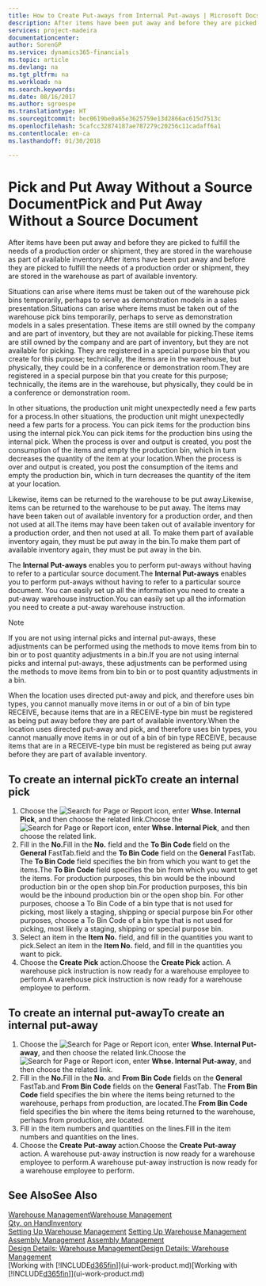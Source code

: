 ```yaml
---
title: How to Create Put-aways from Internal Put-aways | Microsoft Docs
description: After items have been put away and before they are picked to fulfill the needs of a production order or shipment, they are stored in the warehouse as part of available inventory.
services: project-madeira
documentationcenter: 
author: SorenGP
ms.service: dynamics365-financials
ms.topic: article
ms.devlang: na
ms.tgt_pltfrm: na
ms.workload: na
ms.search.keywords: 
ms.date: 08/16/2017
ms.author: sgroespe
ms.translationtype: HT
ms.sourcegitcommit: bec0619be0a65e3625759e13d2866ac615d7513c
ms.openlocfilehash: 5cafcc32874187ae787279c20256c11cadaff6a1
ms.contentlocale: en-ca
ms.lasthandoff: 01/30/2018

---
```

# <a name="pick-and-put-away-without-a-source-document"></a><span data-ttu-id="eaa2f-103">Pick and Put Away Without a Source Document</span><span class="sxs-lookup"><span data-stu-id="eaa2f-103">Pick and Put Away Without a Source Document</span></span>
<span data-ttu-id="eaa2f-104">After items have been put away and before they are picked to fulfill the needs of a production order or shipment, they are stored in the warehouse as part of available inventory.</span><span class="sxs-lookup"><span data-stu-id="eaa2f-104">After items have been put away and before they are picked to fulfill the needs of a production order or shipment, they are stored in the warehouse as part of available inventory.</span></span>  

<span data-ttu-id="eaa2f-105">Situations can arise where items must be taken out of the warehouse pick bins temporarily, perhaps to serve as demonstration models in a sales presentation.</span><span class="sxs-lookup"><span data-stu-id="eaa2f-105">Situations can arise where items must be taken out of the warehouse pick bins temporarily, perhaps to serve as demonstration models in a sales presentation.</span></span> <span data-ttu-id="eaa2f-106">These items are still owned by the company and are part of inventory, but they are not available for picking.</span><span class="sxs-lookup"><span data-stu-id="eaa2f-106">These items are still owned by the company and are part of inventory, but they are not available for picking.</span></span> <span data-ttu-id="eaa2f-107">They are registered in a special purpose bin that you create for this purpose; technically, the items are in the warehouse, but physically, they could be in a conference or demonstration room.</span><span class="sxs-lookup"><span data-stu-id="eaa2f-107">They are registered in a special purpose bin that you create for this purpose; technically, the items are in the warehouse, but physically, they could be in a conference or demonstration room.</span></span>  

<span data-ttu-id="eaa2f-108">In other situations, the production unit might unexpectedly need a few parts for a process.</span><span class="sxs-lookup"><span data-stu-id="eaa2f-108">In other situations, the production unit might unexpectedly need a few parts for a process.</span></span> <span data-ttu-id="eaa2f-109">You can pick items for the production bins using the internal pick.</span><span class="sxs-lookup"><span data-stu-id="eaa2f-109">You can pick items for the production bins using the internal pick.</span></span> <span data-ttu-id="eaa2f-110">When the process is over and output is created, you post the consumption of the items and empty the production bin, which in turn decreases the quantity of the item at your location.</span><span class="sxs-lookup"><span data-stu-id="eaa2f-110">When the process is over and output is created, you post the consumption of the items and empty the production bin, which in turn decreases the quantity of the item at your location.</span></span>  

<span data-ttu-id="eaa2f-111">Likewise, items can be returned to the warehouse to be put away.</span><span class="sxs-lookup"><span data-stu-id="eaa2f-111">Likewise, items can be returned to the warehouse to be put away.</span></span> <span data-ttu-id="eaa2f-112">The items may have been taken out of available inventory for a production order, and then not used at all.</span><span class="sxs-lookup"><span data-stu-id="eaa2f-112">The items may have been taken out of available inventory for a production order, and then not used at all.</span></span> <span data-ttu-id="eaa2f-113">To make them part of available inventory again, they must be put away in the bin.</span><span class="sxs-lookup"><span data-stu-id="eaa2f-113">To make them part of available inventory again, they must be put away in the bin.</span></span>  

<span data-ttu-id="eaa2f-114">The **Internal Put-aways** enables you to perform put-aways without having to refer to a particular source document.</span><span class="sxs-lookup"><span data-stu-id="eaa2f-114">The **Internal Put-aways** enables you to perform put-aways without having to refer to a particular source document.</span></span> <span data-ttu-id="eaa2f-115">You can easily set up all the information you need to create a put-away warehouse instruction.</span><span class="sxs-lookup"><span data-stu-id="eaa2f-115">You can easily set up all the information you need to create a put-away warehouse instruction.</span></span>  

> [!NOTE]  
>  <span data-ttu-id="eaa2f-116">If you are not using internal picks and internal put-aways, these adjustments can be performed using the methods to move items from bin to bin or to post quantity adjustments in a bin.</span><span class="sxs-lookup"><span data-stu-id="eaa2f-116">If you are not using internal picks and internal put-aways, these adjustments can be performed using the methods to move items from bin to bin or to post quantity adjustments in a bin.</span></span>  
>   
>  <span data-ttu-id="eaa2f-117">When the location uses directed put-away and pick, and therefore uses bin types, you cannot manually move items in or out of a bin of bin type RECEIVE, because items that are in a RECEIVE-type bin must be registered as being put away before they are part of available inventory.</span><span class="sxs-lookup"><span data-stu-id="eaa2f-117">When the location uses directed put-away and pick, and therefore uses bin types, you cannot manually move items in or out of a bin of bin type RECEIVE, because items that are in a RECEIVE-type bin must be registered as being put away before they are part of available inventory.</span></span>  

## <a name="to-create-an-internal-pick"></a><span data-ttu-id="eaa2f-118">To create an internal pick</span><span class="sxs-lookup"><span data-stu-id="eaa2f-118">To create an internal pick</span></span>  
1.  <span data-ttu-id="eaa2f-119">Choose the ![Search for Page or Report](media/ui-search/search_small.png "Search for Page or Report icon") icon, enter **Whse. Internal Pick**, and then choose the related link.</span><span class="sxs-lookup"><span data-stu-id="eaa2f-119">Choose the ![Search for Page or Report](media/ui-search/search_small.png "Search for Page or Report icon") icon, enter **Whse. Internal Pick**, and then choose the related link.</span></span>  
2.  <span data-ttu-id="eaa2f-120">Fill in the **No.**</span><span class="sxs-lookup"><span data-stu-id="eaa2f-120">Fill in the **No.**</span></span> <span data-ttu-id="eaa2f-121">field and the **To Bin Code** field on the **General** FastTab.</span><span class="sxs-lookup"><span data-stu-id="eaa2f-121">field and the **To Bin Code** field on the **General** FastTab.</span></span> <span data-ttu-id="eaa2f-122">The **To Bin Code** field specifies the bin from which you want to get the items.</span><span class="sxs-lookup"><span data-stu-id="eaa2f-122">The **To Bin Code** field specifies the bin from which you want to get the items.</span></span> <span data-ttu-id="eaa2f-123">For production purposes, this bin would be the inbound production bin or the open shop bin.</span><span class="sxs-lookup"><span data-stu-id="eaa2f-123">For production purposes, this bin would be the inbound production bin or the open shop bin.</span></span> <span data-ttu-id="eaa2f-124">For other purposes, choose a To Bin Code of a bin type that is not used for picking, most likely a staging, shipping or special purpose bin.</span><span class="sxs-lookup"><span data-stu-id="eaa2f-124">For other purposes, choose a To Bin Code of a bin type that is not used for picking, most likely a staging, shipping or special purpose bin.</span></span>  
3.  <span data-ttu-id="eaa2f-125">Select an item in the **Item No.** field, and fill in the quantities you want to pick.</span><span class="sxs-lookup"><span data-stu-id="eaa2f-125">Select an item in the **Item No.** field, and fill in the quantities you want to pick.</span></span>  
4. <span data-ttu-id="eaa2f-126">Choose the **Create Pick** action.</span><span class="sxs-lookup"><span data-stu-id="eaa2f-126">Choose the **Create Pick** action.</span></span> <span data-ttu-id="eaa2f-127">A warehouse pick instruction is now ready for a warehouse employee to perform.</span><span class="sxs-lookup"><span data-stu-id="eaa2f-127">A warehouse pick instruction is now ready for a warehouse employee to perform.</span></span>  

## <a name="to-create-an-internal-put-away"></a><span data-ttu-id="eaa2f-128">To create an internal put-away</span><span class="sxs-lookup"><span data-stu-id="eaa2f-128">To create an internal put-away</span></span>  
1.  <span data-ttu-id="eaa2f-129">Choose the ![Search for Page or Report](media/ui-search/search_small.png "Search for Page or Report icon") icon, enter **Whse. Internal Put-away**, and then choose the related link.</span><span class="sxs-lookup"><span data-stu-id="eaa2f-129">Choose the ![Search for Page or Report](media/ui-search/search_small.png "Search for Page or Report icon") icon, enter **Whse. Internal Put-away**, and then choose the related link.</span></span>  
2.  <span data-ttu-id="eaa2f-130">Fill in the **No.**</span><span class="sxs-lookup"><span data-stu-id="eaa2f-130">Fill in the **No.**</span></span> <span data-ttu-id="eaa2f-131">and **From Bin Code** fields on the **General** FastTab.</span><span class="sxs-lookup"><span data-stu-id="eaa2f-131">and **From Bin Code** fields on the **General** FastTab.</span></span> <span data-ttu-id="eaa2f-132">The **From Bin Code** field specifies the bin where the items being returned to the warehouse, perhaps from production, are located.</span><span class="sxs-lookup"><span data-stu-id="eaa2f-132">The **From Bin Code** field specifies the bin where the items being returned to the warehouse, perhaps from production, are located.</span></span>  
3.  <span data-ttu-id="eaa2f-133">Fill in the item numbers and quantities on the lines.</span><span class="sxs-lookup"><span data-stu-id="eaa2f-133">Fill in the item numbers and quantities on the lines.</span></span>  
4.  <span data-ttu-id="eaa2f-134">Choose the **Create Put-away** action.</span><span class="sxs-lookup"><span data-stu-id="eaa2f-134">Choose the **Create Put-away** action.</span></span> <span data-ttu-id="eaa2f-135">A warehouse put-away instruction is now ready for a warehouse employee to perform.</span><span class="sxs-lookup"><span data-stu-id="eaa2f-135">A warehouse put-away instruction is now ready for a warehouse employee to perform.</span></span>  

## <a name="see-also"></a><span data-ttu-id="eaa2f-136">See Also</span><span class="sxs-lookup"><span data-stu-id="eaa2f-136">See Also</span></span>  
[<span data-ttu-id="eaa2f-137">Warehouse Management</span><span class="sxs-lookup"><span data-stu-id="eaa2f-137">Warehouse Management</span></span>](warehouse-manage-warehouse.md)  
[<span data-ttu-id="eaa2f-138">Qty. on Hand</span><span class="sxs-lookup"><span data-stu-id="eaa2f-138">Inventory</span></span>](inventory-manage-inventory.md)  
<span data-ttu-id="eaa2f-139">[Setting Up Warehouse Management](warehouse-setup-warehouse.md)   </span><span class="sxs-lookup"><span data-stu-id="eaa2f-139">[Setting Up Warehouse Management](warehouse-setup-warehouse.md)   </span></span>  
<span data-ttu-id="eaa2f-140">[Assembly Management](assembly-assemble-items.md)  </span><span class="sxs-lookup"><span data-stu-id="eaa2f-140">[Assembly Management](assembly-assemble-items.md)  </span></span>  
[<span data-ttu-id="eaa2f-141">Design Details: Warehouse Management</span><span class="sxs-lookup"><span data-stu-id="eaa2f-141">Design Details: Warehouse Management</span></span>](design-details-warehouse-management.md)  
<span data-ttu-id="eaa2f-142">[Working with [!INCLUDE[d365fin](includes/d365fin_md.md)]](ui-work-product.md)</span><span class="sxs-lookup"><span data-stu-id="eaa2f-142">[Working with [!INCLUDE[d365fin](includes/d365fin_md.md)]](ui-work-product.md)</span></span>

